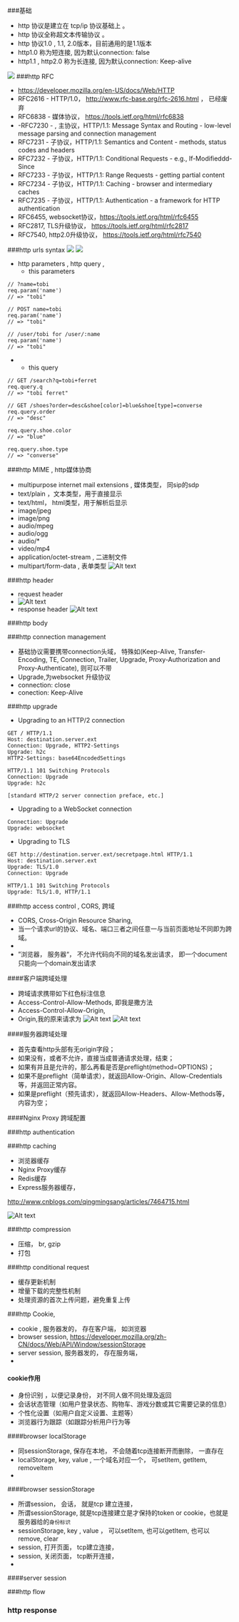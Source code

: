 

###基础
- http 协议是建立在 tcp/ip 协议基础上 。 
- http 协议全称超文本传输协议 。 
- http 协议1.0 , 1.1, 2.0版本，目前通用的是1.1版本 
- http1.0 称为短连接, 因为默认connection: false 
- http1.1 , http2.0 称为长连接, 因为默认connection: Keep-alive


![](../img/http_state.png)
###http RFC

- https://developer.mozilla.org/en-US/docs/Web/HTTP
-  RFC2616 - HTTP/1.0， http://www.rfc-base.org/rfc-2616.html ， 已经废弃
-  RFC6838 - 媒体协议， https://tools.ietf.org/html/rfc6838
- -RFC7230 - , 主协议，HTTP/1.1: Message Syntax and Routing - low-level message parsing and connection management 
- RFC7231 - 子协议，HTTP/1.1: Semantics and Content - methods, status codes and headers
- RFC7232 - 子协议，HTTP/1.1: Conditional Requests - e.g., If-Modifieddd-Since
- RFC7233 - 子协议，HTTP/1.1: Range Requests - getting partial content
- RFC7234 - 子协议，HTTP/1.1: Caching - browser and intermediary caches
- RFC7235 - 子协议，HTTP/1.1: Authentication - a framework for HTTP authentication
- RFC6455, websocket协议，https://tools.ietf.org/html/rfc6455
- RFC2817, TLS升级协议， https://tools.ietf.org/html/rfc2817
- RFC7540, http2.0升级协议， https://tools.ietf.org/html/rfc7540

###http  urls syntax
![](../img/http_url_1.png)
![](../img/http_url_2.png)

- http parameters , http query , 
  - this parameters 
```
// ?name=tobi
req.param('name')
// => "tobi"

// POST name=tobi
req.param('name')
// => "tobi"

// /user/tobi for /user/:name
req.param('name')
// => "tobi"
```
- 
   - this query 
```
// GET /search?q=tobi+ferret
req.query.q
// => "tobi ferret"

// GET /shoes?order=desc&shoe[color]=blue&shoe[type]=converse
req.query.order
// => "desc"

req.query.shoe.color
// => "blue"

req.query.shoe.type
// => "converse"
```


###http MIME , http媒体协商
- multipurpose internet mail extensions , 媒体类型， 同sip的sdp
- text/plain ，文本类型，用于直接显示
- text/html， html类型，用于解析后显示
- image/jpeg 
- image/png
- audio/mpeg
- audio/ogg
- audio/*
- video/mp4
- application/octet-stream , 二进制文件
- multipart/form-data , 表单类型
![Alt text](../img/http_mime.png)


###http  header 
- request header
- ![Alt text](../img/http_request.png)
- response header
![Alt text](../img/http_response.png)

###http body 



###http connection management
- 基础协议需要携带connection头域， 特殊如(Keep-Alive, Transfer-Encoding, TE, Connection, Trailer, Upgrade, Proxy-Authorization and Proxy-Authenticate), 则可以不带
- Upgrade,为websocket 升级协议
- connection: close
- conection: Keep-Alive

###http upgrade
- Upgrading to an HTTP/2 connection
```
GET / HTTP/1.1
Host: destination.server.ext
Connection: Upgrade, HTTP2-Settings
Upgrade: h2c
HTTP2-Settings: base64EncodedSettings

HTTP/1.1 101 Switching Protocols
Connection: Upgrade
Upgrade: h2c

[standard HTTP/2 server connection preface, etc.]
```
- Upgrading to a WebSocket connection
```
Connection: Upgrade
Upgrade: websocket

```
- Upgrading to TLS 
```
GET http://destination.server.ext/secretpage.html HTTP/1.1
Host: destination.server.ext
Upgrade: TLS/1.0
Connection: Upgrade

HTTP/1.1 101 Switching Protocols
Upgrade: TLS/1.0, HTTP/1.1

```
###http access control , CORS, 跨域
- CORS, Cross-Origin Resource Sharing, 
- 当一个请求url的协议、域名、端口三者之间任意一与当前页面地址不同即为跨域。
- 
- ”浏览器， 服务器“， 不允许代码向不同的域名发出请求， 即一个document只能向一个domain发出请求

####客户端跨域处理
- 跨域请求携带如下红色标注信息
- Access-Control-Allow-Methods, 即我是撒方法
- Access-Control-Allow-Origin, 
- Origin,我的原来请求为
![Alt text](../img/http_cros_1.png)
![Alt text](../img/http_cros_2.png)


####服务器跨域处理
- 首先查看http头部有无origin字段；
- 如果没有，或者不允许，直接当成普通请求处理，结束；
- 如果有并且是允许的，那么再看是否是preflight(method=OPTIONS)；
- 如果不是preflight（简单请求），就返回Allow-Origin、Allow-Credentials等，并返回正常内容。
- 如果是preflight（预先请求），就返回Allow-Headers、Allow-Methods等，内容为空；

####Nginx Proxy 跨域配置


###http authentication

###http caching 
- 浏览器缓存
- Nginx Proxy缓存
- Redis缓存
- Express服务器缓存，

http://www.cnblogs.com/qingmingsang/articles/7464715.html

![Alt text](../img/http_cache.png)

###http compression
- 压缩， br, gzip 
- 打包

###http conditional request 
- 缓存更新机制
- 增量下载的完整性机制
- 处理资源的首次上传问题，避免重复上传


###http Cookie, 



- cookie , 服务器发的， 存在客户端， 如浏览器
- browser session, https://developer.mozilla.org/zh-CN/docs/Web/API/Window/sessionStorage
- server  session, 服务器发的， 存在服务端， 
- 

#### cookie作用


- 身份识别 ，以便记录身份， 对不同人做不同处理及返回
- 会话状态管理（如用户登录状态、购物车、游戏分数或其它需要记录的信息）
- 个性化设置（如用户自定义设置、主题等）
- 浏览器行为跟踪（如跟踪分析用户行为等

####browser localStorage
- 同sessionStorage, 保存在本地， 不会随着tcp连接断开而删除， 一直存在
- localStorage, key, value ,  一个域名对应一个， 可setItem, getItem, removeItem
- 

####browser sessionStorage
- 所谓session， 会话， 就是tcp 建立连接， 
- 所谓sessionStorage,  就是tcp连接建立是才保持的token  or cookie，也就是服务器给的`身份标识`
- sessionStorage, key , value ， 可以setItem, 也可以getItem, 也可以remove, clear
- session, 打开页面， tcp建立连接，
- session, 关闭页面， tcp断开连接，
- 

####server session 

###http flow 

### http response 





